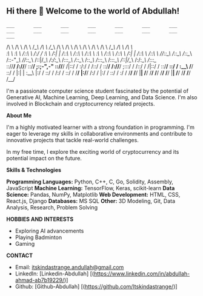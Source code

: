 ## Hi there 👋 Welcome to the world of Abdullah!

    ___       ___       ___       ___       ___       ___       ___       ___       ___       ___       ___       ___       ___       ___       ___   
   /\  \     /\  \     /\  \     /\__\     /\  \     /\__\     /\  \     /\  \     /\  \     /\  \     /\  \     /\  \     /\__\     /\  \     /\  \  
  _\:\  \    \:\  \   /::\  \   /:/ _/_   _\:\  \   /:| _|_   /::\  \   /::\  \   /::\  \    \:\  \   /::\  \   /::\  \   /:| _|_   /::\  \   /::\  \ 
 /\/::\__\   /::\__\ /\:\:\__\ /::-"\__\ /\/::\__\ /::|/\__\ /:/\:\__\ /::\:\__\ /\:\:\__\   /::\__\ /::\:\__\ /::\:\__\ /::|/\__\ /:/\:\__\ /::\:\__\
 \::/\/__/  /:/\/__/ \:\:\/__/ \;:;-",-" \::/\/__/ \/|::/  / \:\/:/  / \/\::/  / \:\:\/__/  /:/\/__/ \;:::/  / \/\::/  / \/|::/  / \:\:\/__/ \:\:\/  /
  \:\__\    \/__/     \::/  /   |:|  |    \:\__\     |:/  /   \::/  /    /:/  /   \::/  /   \/__/     |:\/__/    /:/  /    |:/  /   \::/  /   \:\/  / 
   \/__/               \/__/     \|__|     \/__/     \/__/     \/__/     \/__/     \/__/               \|__|     \/__/     \/__/     \/__/     \/__/  


I'm a passionate computer science student fascinated by the potential of Generative AI, Machine Learning, Deep Learning, and Data Science. I'm also involved in Blockchain and cryptocurrency related projects.  

**About Me**

I'm a highly motivated learner with a strong foundation in programming. I'm eager to leverage my skills in collaborative environments and contribute to innovative projects that tackle real-world challenges.  

In my free time, I explore the exciting world of cryptocurrency and its potential impact on the future. 

**Skills & Technologies**

**Programming Languages:** Python, C++, C, Go, Solidity, Assembly, JavaScript
**Machine Learning:** TensorFlow, Keras, scikit-learn
**Data Science:** Pandas, NumPy, Matplotlib
**Web Development:** HTML, CSS, React.js, Django
**Databases:** MS SQL
**Other:** 3D Modeling, Git, Data Analysis, Research, Problem Solving

**HOBBIES AND INTERESTS**

* Exploring AI advancements
* Playing Badminton
* Gaming

**CONTACT**

* Email: itskindastrange.andullah@gmail.com
* LinkedIn: [Linkedin-Abdullah] [(https://www.linkedin.com/in/abdullah-ahmad-ab7b19229/)]
* Github: [Github-Abdullah] [(https://github.com/Itskindastrange/)]
<!--
**Itskindastrange/itskindastrange** is a ✨ _special_ ✨ repository because its `README.md` (this file) appears on your GitHub profile.

Here are some ideas to get you started:

- 🔭 I’m currently working on ...
- 🌱 I’m currently learning ...
- 👯 I’m looking to collaborate on ...
- 🤔 I’m looking for help with ...
- 💬 Ask me about ...
- 📫 How to reach me: ...
- 😄 Pronouns: ...
- ⚡ Fun fact: ...
-->
